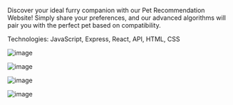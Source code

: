 Discover your ideal furry companion with our Pet Recommendation Website! Simply share your preferences, and our advanced algorithms will pair you with the perfect pet based on compatibility.

Technologies:
JavaScript,
Express,
React,
API,
HTML,
CSS

![image](https://github.com/markgameng/Pet-Recommendation-App/assets/154622507/b91310ed-ef89-4276-9f75-a8d7cb4d8799)

![image](https://github.com/markgameng/Pet-Recommendation-App/assets/154622507/471b9be6-5503-449f-b6a8-50599f05a311)

![image](https://github.com/markgameng/Pet-Recommendation-App/assets/154622507/725e105f-8f30-4c96-b838-39f0a81c2139)

![image](https://github.com/markgameng/Pet-Recommendation-App/assets/154622507/c8b0daea-fc14-4a7c-9c87-fcb1c03f7eba)




